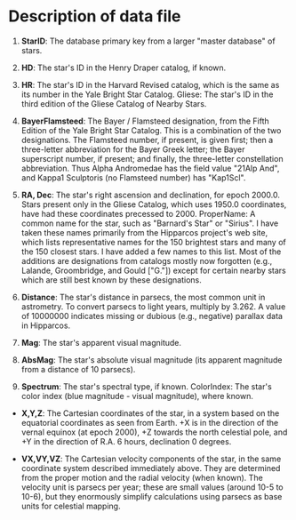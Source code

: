 # Description of data file

1. **StarID**: The database primary key from a larger "master database" of stars.

2. **HD**: The star's ID in the Henry Draper catalog, if known.

3. **HR**: The star's ID in the Harvard Revised catalog, which is the same as its number in the Yale Bright Star Catalog.
Gliese: The star's ID in the third edition of the Gliese Catalog of Nearby Stars.

4. **BayerFlamsteed**: The Bayer / Flamsteed
designation, from the Fifth Edition of the Yale Bright Star Catalog. This is a combination of the two designations. The Flamsteed number, if present, is given first; then a three-letter abbreviation for the Bayer Greek letter; the Bayer superscript number, if present; and finally, the three-letter constellation abbreviation. Thus Alpha Andromedae has the field value "21Alp And", and Kappa1 Sculptoris (no Flamsteed number) has "Kap1Scl".

5. **RA, Dec**: The star's right ascension and declination, for epoch 2000.0. Stars present only in the Gliese Catalog, which uses 1950.0 coordinates, have had these coordinates precessed to 2000.
ProperName: A common name for the star, such as "Barnard's Star" or "Sirius". I have taken these names primarily from the Hipparcos project's web site, which lists representative names for the 150 brightest stars and many of the 150 closest stars. I have added a few names to this list. Most of the additions are designations from catalogs mostly now forgotten (e.g., Lalande, Groombridge, and Gould ["G."]) except for certain nearby stars which are still best known by these designations.

6. **Distance**: The star's distance in parsecs, the most common unit in astrometry. To convert parsecs to light years, multiply by 3.262. A value of 10000000 indicates missing or dubious (e.g., negative) parallax data in Hipparcos.

7. **Mag**: The star's apparent visual magnitude.

8. **AbsMag**: The star's absolute visual magnitude (its apparent magnitude from a distance of 10 parsecs).

9. **Spectrum**: The star's spectral type, if known.
ColorIndex: The star's color index (blue magnitude - visual magnitude), where known.

* **X,Y,Z**: The Cartesian coordinates of the star, in a system based on the equatorial coordinates as seen from Earth. +X is in the direction of the vernal equinox (at epoch 2000), +Z towards the north celestial pole, and +Y in the direction of R.A. 6 hours, declination 0 degrees.

* **VX,VY,VZ**: The Cartesian velocity components of the star, in the same coordinate system described immediately above. They are determined from the proper motion and the radial velocity (when known). The velocity unit is parsecs per year; these are small values (around 10-5 to 10-6), but they enormously simplify calculations using parsecs as base units for celestial mapping.